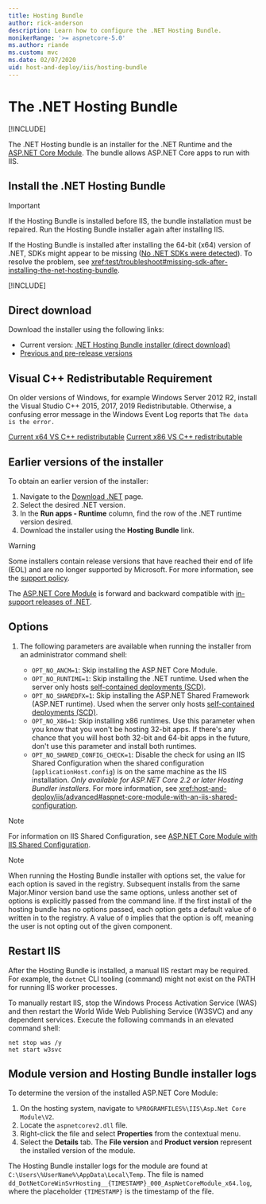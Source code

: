 ```yaml
---
title: Hosting Bundle
author: rick-anderson
description: Learn how to configure the .NET Hosting Bundle.  
monikerRange: '>= aspnetcore-5.0'
ms.author: riande
ms.custom: mvc
ms.date: 02/07/2020
uid: host-and-deploy/iis/hosting-bundle
---
```

# The .NET Hosting Bundle

[!INCLUDE[](~/includes/not-latest-version.md)]

The .NET Hosting bundle is an installer for the .NET Runtime and the [ASP.NET Core Module](xref:host-and-deploy/aspnet-core-module). The bundle allows ASP.NET Core apps to run with IIS.

## Install the .NET Hosting Bundle

> [!IMPORTANT]
> If the Hosting Bundle is installed before IIS, the bundle installation must be repaired. Run the Hosting Bundle installer again after installing IIS.
>
> If the Hosting Bundle is installed after installing the 64-bit (x64) version of .NET, SDKs might appear to be missing ([No .NET SDKs were detected](xref:test/troubleshoot#no-net-sdks-were-detected)). To resolve the problem, see <xref:test/troubleshoot#missing-sdk-after-installing-the-net-hosting-bundle>.

[!INCLUDE[](~/includes/announcements.md)]

## Direct download

Download the installer using the following links:

* Current version: [.NET Hosting Bundle installer (direct download)](https://dotnet.microsoft.com/permalink/dotnetcore-current-windows-runtime-bundle-installer)
* [Previous and pre-release versions](https://dotnet.microsoft.com/en-us/download/dotnet)

## Visual C++ Redistributable Requirement

On older versions of Windows, for example Windows Server 2012 R2, install the Visual Studio C++ 2015, 2017, 2019 Redistributable. Otherwise, a confusing error message in the Windows Event Log reports that `The data is the error.`

[Current x64 VS C++ redistributable](https://aka.ms/vs/16/release/vc_redist.x64.exe)
[Current x86 VS C++ redistributable](https://aka.ms/vs/16/release/vc_redist.x86.exe)

## Earlier versions of the installer

To obtain an earlier version of the installer:

1. Navigate to the [Download .NET](https://dotnet.microsoft.com/download/dotnet-core) page.
1. Select the desired .NET version.
1. In the **Run apps - Runtime** column, find the row of the .NET runtime version desired.
1. Download the installer using the **Hosting Bundle** link.

> [!WARNING]
> Some installers contain release versions that have reached their end of life (EOL) and are no longer supported by Microsoft. For more information, see the [support policy](https://dotnet.microsoft.com/platform/support/policy/dotnet-core).
>
> The [ASP.NET Core Module](xref:host-and-deploy/aspnet-core-module) is forward and backward compatible with [in-support releases of .NET](https://dotnet.microsoft.com/platform/support/policy/dotnet-core#lifecycle).

## Options

1. The following parameters are available when running the installer from an administrator command shell:

   * `OPT_NO_ANCM=1`: Skip installing the ASP.NET Core Module.
   * `OPT_NO_RUNTIME=1`: Skip installing the .NET runtime. Used when the server only hosts [self-contained deployments (SCD)](/dotnet/core/deploying/#self-contained-deployments-scd).
   * `OPT_NO_SHAREDFX=1`: Skip installing the ASP.NET Shared Framework (ASP.NET runtime). Used when the server only hosts [self-contained deployments (SCD)](/dotnet/core/deploying/#self-contained-deployments-scd).
   * `OPT_NO_X86=1`: Skip installing x86 runtimes. Use this parameter when you know that you won't be hosting 32-bit apps. If there's any chance that you will host both 32-bit and 64-bit apps in the future, don't use this parameter and install both runtimes.
   * `OPT_NO_SHARED_CONFIG_CHECK=1`: Disable the check for using an IIS Shared Configuration when the shared configuration (`applicationHost.config`) is on the same machine as the IIS installation. *Only available for ASP.NET Core 2.2 or later Hosting Bundler installers.* For more information, see <xref:host-and-deploy/iis/advanced#aspnet-core-module-with-an-iis-shared-configuration>.

> [!NOTE]
> For information on IIS Shared Configuration, see [ASP.NET Core Module with IIS Shared Configuration](xref:host-and-deploy/aspnet-core-module#aspnet-core-module-with-an-iis-shared-configuration).

> [!NOTE]
> When running the Hosting Bundle installer with options set, the value for each option is saved in the registry. Subsequent installs from the same Major.Minor version band use the same options, unless another set of options is explicitly passed from the command line. If the first install of the hosting bundle has no options passed, each option gets a default value of `0` written in to the registry. A value of `0` implies that the option is off, meaning the user is not opting out of the given component.

## Restart IIS

After the Hosting Bundle is installed, a manual IIS restart may be required. For example, the `dotnet` CLI tooling (command) might not exist on the PATH for running IIS worker processes.

To manually restart IIS, stop the Windows Process Activation Service (WAS) and then restart the World Wide Web Publishing Service (W3SVC) and any dependent services. Execute the following commands in an elevated command shell:

```console
net stop was /y
net start w3svc
```

## Module version and Hosting Bundle installer logs

To determine the version of the installed ASP.NET Core Module:

1. On the hosting system, navigate to `%PROGRAMFILES%\IIS\Asp.Net Core Module\V2`.
1. Locate the `aspnetcorev2.dll` file.
1. Right-click the file and select **Properties** from the contextual menu.
1. Select the **Details** tab. The **File version** and **Product version** represent the installed version of the module.

The Hosting Bundle installer logs for the module are found at `C:\Users\%UserName%\AppData\Local\Temp`. The file is named `dd_DotNetCoreWinSvrHosting__{TIMESTAMP}_000_AspNetCoreModule_x64.log`, where the placeholder `{TIMESTAMP}` is the timestamp of the file.

